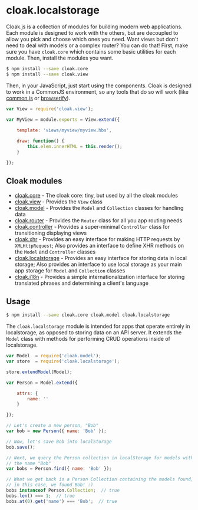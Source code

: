 
# cloak.localstorage

Cloak.js is a collection of modules for building modern web applications. Each module is designed to work with the others, but are decoupled to allow you pick and choose which ones you need. Want views but don't need to deal with models or a complex router? You can do that! First, make sure you have `cloak.core` which contains some basic utilities for each module. Then, install the modules you want.

```bash
$ npm install --save cloak.core
$ npm install --save cloak.view
```

Then, in your JavaScript, just start using the components. Cloak is designed to work in a CommonJS environment, so any tools that do so will work (like [common.js](https://github.com/UmbraEngineering/common.js) or [browserify](http://browserify.org/)).

```javascript
var View = require('cloak.view');

var MyView = module.exports = View.extend({
    
    template: 'views/myview/myview.hbs',

    draw: function() {
        this.elem.innerHTML = this.render();
    }

});
```

## Cloak modules

* [cloak.core](https://github.com/UmbraEngineering/cloak.core) - The cloak core: tiny, but used by all the cloak modules
* [cloak.view](https://github.com/UmbraEngineering/cloak.view) - Provides the `View` class
* [cloak.model](https://github.com/UmbraEngineering/cloak.model) - Provides the `Model` and `Collection` classes for handling data
* [cloak.router](https://github.com/UmbraEngineering/cloak.router) - Provides the `Router` class for all you app routing needs
* [cloak.controller](https://github.com/UmbraEngineering/cloak.controller) - Provides a super-minimal `Controller` class for transitioning displaying views
* [cloak.xhr](https://github.com/UmbraEngineering/cloak.xhr) - Provides an easy interface for making HTTP requests by `XMLHttpRequest`; Also provides an interface to define XHR methods on the `Model` and `Controller` classes
* [cloak.localstorage](https://github.com/UmbraEngineering/cloak.localstorage) - Provides an easy interface for storing data in local storage; Also provides an interface to use local storage as your main app storage for `Model` and `Collection` classes
* [cloak.i18n](https://github.com/UmbraEngineering/cloak.i18n) - Provides a simple internationalization interface for storing translated phrases and determining a client's language



## Usage

```bash
$ npm install --save cloak.core cloak.model cloak.localstorage
```

The `cloak.localstorage` module is intended for apps that operate entirely in localstorage, as opposed to storing data on an API server. It extends the `Model` class with methods for performing CRUD operations inside of localstorage.

```javascript
var Model  = require('cloak.model');
var store  = require('cloak.localstorage');

store.extendModel(Model);

var Person = Model.extend({

    attrs: {
        name: ''
    }

});

// Let's create a new person, "Bob"
var bob = new Person({ name: 'Bob' });

// Now, let's save Bob into localStorage
bob.save();

// Next, we query the Person collection in localStorage for models with
// the name "Bob"
var bobs = Person.find({ name: 'Bob' });

// What we get back is a Person Collection containing the models found,
// in this case, we found Bob! :)
bobs instanceof Person.Collection;  // true
bobs.len() === 1;  // true
bobs.at(0).get('name') === 'Bob';  // true
```
